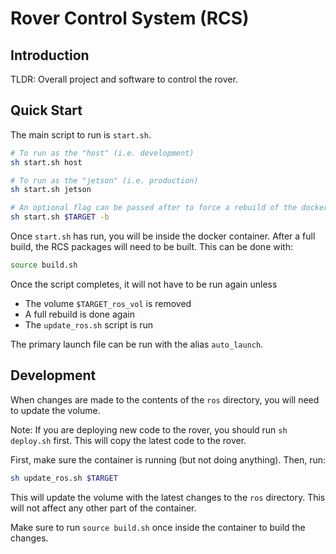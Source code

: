# Rover Control System (RCS)

## Introduction

TLDR: Overall project and software to control the rover.

## Quick Start

The main script to run is `start.sh`.

```bash
# To run as the "host" (i.e. development)
sh start.sh host

# To run as the "jetson" (i.e. production)
sh start.sh jetson

# An optional flag can be passed after to force a rebuild of the docker image
sh start.sh $TARGET -b
```

Once `start.sh` has run, you will be inside the docker container. After a full build, the RCS packages will need to be built. This can be done with:

```bash
source build.sh
```

Once the script completes, it will not have to be run again unless

- The volume `$TARGET_ros_vol` is removed
- A full rebuild is done again
- The `update_ros.sh` script is run

The primary launch file can be run with the alias `auto_launch`.

## Development

When changes are made to the contents of the `ros` directory, you will need to update the volume.

Note: If you are deploying new code to the rover, you should run `sh deploy.sh` first. This will copy the latest code to the rover.

First, make sure the container is running (but not doing anything). Then, run:

```bash
sh update_ros.sh $TARGET
```

This will update the volume with the latest changes to the `ros` directory. This will not affect any other part of the container.

Make sure to run `source build.sh` once inside the container to build the changes.
